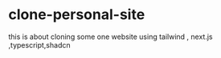 # clone-personal-site
this is about cloning some one website using tailwind , next.js  ,typescript,shadcn 

